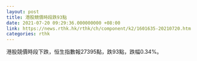 ```yaml
---
layout: post
title: 港股競價時段跌93點
date: 2021-07-20 09:29:36.000000000 +08:00
link: https://news.rthk.hk/rthk/ch/component/k2/1601635-20210720.htm
categories: rthk
---
```


港股競價時段下跌，恒生指數報27395點，跌93點，跌幅0.34%。
